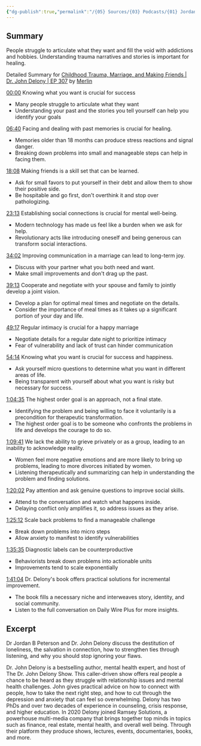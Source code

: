```yaml
---
{"dg-publish":true,"permalink":"/{05} Sources/{03} Podcasts/{01} Jordan Peterson Podcast/Childhood Trauma Marriage and Making Friends - Dr. John Delony/","title":"Childhood Trauma Marriage and Making Friends | Dr. John Delony | EP 307","tags":["podcast","YouTube"]}
---
```



## Summary

People struggle to articulate what they want and fill the void with addictions and hobbies. Understanding trauma narratives and stories is important for healing.

Detailed Summary for [Childhood Trauma, Marriage, and Making Friends | Dr. John Delony | EP 307](https://www.youtube.com/watch?v=B_373YVlnDA) by [Merlin](https://merlin.foyer.work/)

[00:00](https://www.youtube.com/watch?v=B_373YVlnDA&t=0) Knowing what you want is crucial for success

- Many people struggle to articulate what they want
- Understanding your past and the stories you tell yourself can help you identify your goals

[06:40](https://www.youtube.com/watch?v=B_373YVlnDA&t=400) Facing and dealing with past memories is crucial for healing.

- Memories older than 18 months can produce stress reactions and signal danger.
- Breaking down problems into small and manageable steps can help in facing them.

[18:08](https://www.youtube.com/watch?v=B_373YVlnDA&t=1088) Making friends is a skill set that can be learned.

- Ask for small favors to put yourself in their debt and allow them to show their positive side.
- Be hospitable and go first, don't overthink it and stop over pathologizing.

[23:13](https://www.youtube.com/watch?v=B_373YVlnDA&t=1393) Establishing social connections is crucial for mental well-being.

- Modern technology has made us feel like a burden when we ask for help.
- Revolutionary acts like introducing oneself and being generous can transform social interactions.

[34:02](https://www.youtube.com/watch?v=B_373YVlnDA&t=2042) Improving communication in a marriage can lead to long-term joy.

- Discuss with your partner what you both need and want.
- Make small improvements and don't drag up the past.

[39:13](https://www.youtube.com/watch?v=B_373YVlnDA&t=2353) Cooperate and negotiate with your spouse and family to jointly develop a joint vision.

- Develop a plan for optimal meal times and negotiate on the details.
- Consider the importance of meal times as it takes up a significant portion of your day and life.

[49:17](https://www.youtube.com/watch?v=B_373YVlnDA&t=2957) Regular intimacy is crucial for a happy marriage

- Negotiate details for a regular date night to prioritize intimacy
- Fear of vulnerability and lack of trust can hinder communication

[54:14](https://www.youtube.com/watch?v=B_373YVlnDA&t=3254) Knowing what you want is crucial for success and happiness.

- Ask yourself micro questions to determine what you want in different areas of life.
- Being transparent with yourself about what you want is risky but necessary for success.

[1:04:35](https://www.youtube.com/watch?v=B_373YVlnDA&t=3875) The highest order goal is an approach, not a final state.

- Identifying the problem and being willing to face it voluntarily is a precondition for therapeutic transformation.
- The highest order goal is to be someone who confronts the problems in life and develops the courage to do so.

[1:09:41](https://www.youtube.com/watch?v=B_373YVlnDA&t=4181) We lack the ability to grieve privately or as a group, leading to an inability to acknowledge reality.

- Women feel more negative emotions and are more likely to bring up problems, leading to more divorces initiated by women.
- Listening therapeutically and summarizing can help in understanding the problem and finding solutions.

[1:20:02](https://www.youtube.com/watch?v=B_373YVlnDA&t=4802) Pay attention and ask genuine questions to improve social skills.

- Attend to the conversation and watch what happens inside.
- Delaying conflict only amplifies it, so address issues as they arise.

[1:25:12](https://www.youtube.com/watch?v=B_373YVlnDA&t=5112) Scale back problems to find a manageable challenge

- Break down problems into micro steps
- Allow anxiety to manifest to identify vulnerabilities

[1:35:35](https://www.youtube.com/watch?v=B_373YVlnDA&t=5735) Diagnostic labels can be counterproductive

- Behaviorists break down problems into actionable units
- Improvements tend to scale exponentially

[1:41:04](https://www.youtube.com/watch?v=B_373YVlnDA&t=6064) Dr. Delony's book offers practical solutions for incremental improvement.

- The book fills a necessary niche and interweaves story, identity, and social community.
- Listen to the full conversation on Daily Wire Plus for more insights.

## Excerpt

Dr Jordan B Peterson and Dr. John Delony discuss the destitution of loneliness, the salvation in connection, how to strengthen ties through listening, and why you should stop ignoring your flaws.

Dr. John Delony is a bestselling author, mental health expert, and host of The Dr. John Delony Show. This caller-driven show offers real people a chance to be heard as they struggle with relationship issues and mental health challenges. John gives practical advice on how to connect with people, how to take the next right step, and how to cut through the depression and anxiety that can feel so overwhelming. Delony has two PhDs and over two decades of experience in counseling, crisis response, and higher education. In 2020 Delony joined Ramsey Solutions, a powerhouse multi-media company that brings together top minds in topics such as finance, real estate, mental health, and overall well being. Through their platform they produce shows, lectures, events, documentaries, books, and more.
